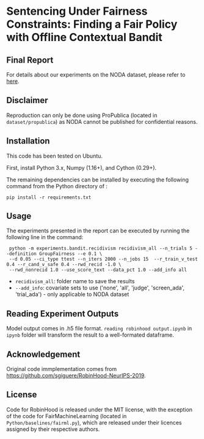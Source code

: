# Sentencing Under Fairness Constraints: Finding a Fair Policy with Offline Contextual Bandit

## Final Report

For details about our experiments on the NODA dataset, please refer to [here](https://github.com/CoraJung/bandit-under-fairness-constraints/blob/master/%5BFinal%20Paper%5D%20Sentencing%20Under%20Fairness%20Constraints.pdf).

## Disclaimer

Reproduction can only be done using ProPublica (located in `dataset/propublica`) as NODA cannot be published for confidential reasons. 

## Installation

This code has been tested on Ubuntu.

First, install Python 3.x, Numpy (1.16+), and Cython (0.29+).

The remaining dependencies can be installed by executing the following command from the Python directory of : 

	pip install -r requirements.txt

## Usage

The experiments presented in the report can be executed by running the following line in the command:

     python -m experiments.bandit.recidivism recidivism_all --n_trials 5 --definition GroupFairness --e 0.1 \
     --d 0.05 --ci_type ttest --n_iters 2000 --n_jobs 15  --r_train_v_test 0.4 --r_cand_v_safe 0.4 --rwd_recid -1.0 \
     --rwd_nonrecid 1.0 --use_score_text --data_pct 1.0 --add_info all
     
* `recidivism_all`: folder name to save the results
* `--add_info`: covariate sets to use ('none', 'all', 'judge', 'screen_ada', 'trial_ada') - only applicable to NODA dataset

## Reading Experiment Outputs

Model output comes in .h5 file format. `reading robinhood output.ipynb` in `ipynb` folder will transform the result to a well-formated dataframe. 

## Acknowledgement

Original code immplementation comes from https://github.com/sgiguere/RobinHood-NeurIPS-2019.

## License

Code for RobinHood is released under the MIT license, with the exception of the code for FairMachineLearning (located in `Python/baselines/fairml.py`), which are released under their licences assigned by their respective authors.
